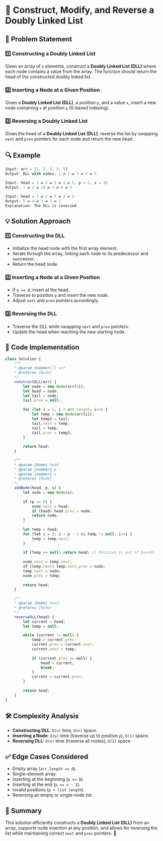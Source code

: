 # 🔗 Construct, Modify, and Reverse a Doubly Linked List

## 🚀 Problem Statement

### **1️⃣ Constructing a Doubly Linked List**
Given an array of `n` elements, construct a **Doubly Linked List (DLL)** where each node contains a value from the array. The function should return the head of the constructed doubly linked list.

### **2️⃣ Inserting a Node at a Given Position**
Given a **Doubly Linked List (DLL)**, a position `p`, and a value `x`, insert a new node containing `x` at position `p` (0-based indexing).

### **3️⃣ Reversing a Doubly Linked List**
Given the head of a **Doubly Linked List (DLL)**, reverse the list by swapping `next` and `prev` pointers for each node and return the new head.

## 🔍 Example

```javascript
Input: arr = [1, 2, 3, 4, 5]
Output: DLL with nodes: 1 ⇄ 2 ⇄ 3 ⇄ 4 ⇄ 5

Input: head = 1 ⇄ 2 ⇄ 3 ⇄ 4 ⇄ 5, p = 2, x = 10
Output: 1 ⇄ 2 ⇄ 10 ⇄ 3 ⇄ 4 ⇄ 5

Input: head = 1 ⇄ 2 ⇄ 3 ⇄ 4 ⇄ 5
Output: 5 ⇄ 4 ⇄ 3 ⇄ 2 ⇄ 1
Explanation: The DLL is reversed.
```

## 💡 Solution Approach

### **1️⃣ Constructing the DLL**
- Initialize the head node with the first array element.
- Iterate through the array, linking each node to its predecessor and successor.
- Return the head node.

### **2️⃣ Inserting a Node at a Given Position**
- If `p == 0`, insert at the head.
- Traverse to position `p` and insert the new node.
- Adjust `next` and `prev` pointers accordingly.

### **3️⃣ Reversing the DLL**
- Traverse the DLL while swapping `next` and `prev` pointers.
- Update the head when reaching the new starting node.

## 📝 Code Implementation

```javascript
class Solution {
    /**
    * @param {number[]} arr
    * @returns {Node}
    */
    constructDLL(arr) {
        let node = new Node(arr[0]);
        let head = node;
        let tail = node;
        tail.prev = null;
        
        for (let i = 1; i < arr.length; i++) {
            let temp = new Node(arr[i]);
            let temp2 = tail;
            tail.next = temp;
            tail = temp;
            tail.prev = temp2;
        }
        
        return head;
    }

    /**
    * @param {Node} head
    * @param {number} p
    * @param {number} x
    * @returns {Node}
    */
    addNode(head, p, x) {
        let node = new Node(x);
        
        if (p == 0) {
            node.next = head;
            if (head) head.prev = node;
            return node;
        }
        
        let temp = head;
        for (let i = 0; i < p - 1 && temp != null; i++) {
            temp = temp.next;
        }
        
        if (temp == null) return head; // Position is out of bounds
        
        node.next = temp.next;
        if (temp.next) temp.next.prev = node;
        temp.next = node;
        node.prev = temp;
        
        return head;
    }

    /**
    * @param {Node} head
    * @returns {Node}
    */
    reverseDLL(head) {
        let current = head;
        let temp = null;

        while (current != null) {
            temp = current.prev;
            current.prev = current.next;
            current.next = temp;
            
            if (current.prev == null) {
                head = current;
                break;
            }
            current = current.prev;
        }
        
        return head;
    }
}
```

## 🛠 Complexity Analysis

- **Constructing DLL**: `O(n)` time, `O(n)` space.
- **Inserting a Node**: `O(p)` time (traverse up to position `p`), `O(1)` space.
- **Reversing DLL**: `O(n)` time (traverse all nodes), `O(1)` space.

## ✅ Edge Cases Considered

- Empty array (`arr.length == 0`).
- Single-element array.
- Inserting at the beginning (`p == 0`).
- Inserting at the end (`p == n - 1`).
- Invalid positions (`p > list length`).
- Reversing an empty or single-node list.

## 🎯 Summary

This solution efficiently constructs a **Doubly Linked List (DLL)** from an array, supports node insertion at any position, and allows for reversing the list while maintaining correct `next` and `prev` pointers. 🚀

